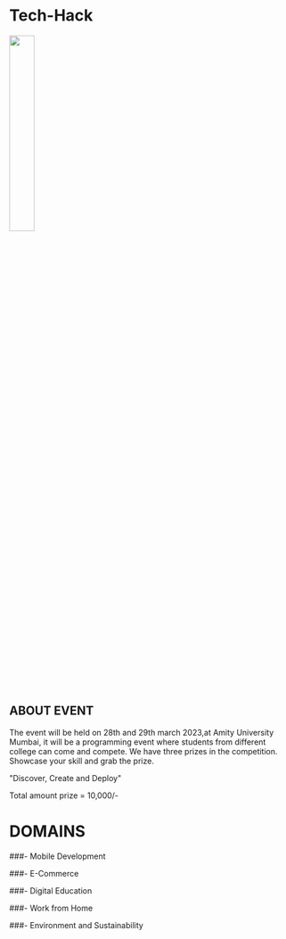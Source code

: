 # Tech-Hack
<image src="https://user-images.githubusercontent.com/125008362/218250743-7913118f-97bd-4b81-99b2-b60ae789145d.png" width=30% height=30%> 

## ABOUT EVENT

The event will be held on 28th and 29th march 2023,at Amity University Mumbai, it will be a programming event where students from different college can come and compete.
We have three prizes in the competition. Showcase your skill and grab the prize.

"Discover, Create and Deploy" 

Total amount prize = 10,000/-
     
# DOMAINS
  
###- Mobile Development
      
###- E-Commerce
      
###- Digital Education
      
###- Work from Home
      
###- Environment and Sustainability
